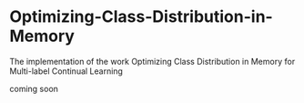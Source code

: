 # Optimizing-Class-Distribution-in-Memory
The implementation of the work Optimizing Class Distribution in Memory for Multi-label Continual Learning

coming soon
